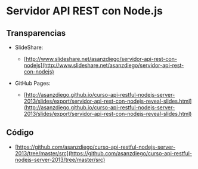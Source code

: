 # Servidor API REST con Node.js

## Transparencias

- SlideShare:

    - [http://www.slideshare.net/asanzdiego/servidor-api-rest-con-nodejs](http://www.slideshare.net/asanzdiego/servidor-api-rest-con-nodejs)

- GitHub Pages:

    - [http://asanzdiego.github.io/curso-api-restful-nodejs-server-2013/slides/export/servidor-api-rest-con-nodejs-reveal-slides.html](http://asanzdiego.github.io/curso-api-restful-nodejs-server-2013/slides/export/servidor-api-rest-con-nodejs-reveal-slides.html)

## Código

- [https://github.com/asanzdiego/curso-api-restful-nodejs-server-2013/tree/master/src](https://github.com/asanzdiego/curso-api-restful-nodejs-server-2013/tree/master/src)
